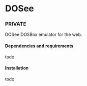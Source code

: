 # DOSee

### PRIVATE

DOSee DOSBox emulator for the web.

#### Dependencies and requirements

todo

#### Installation

todo
